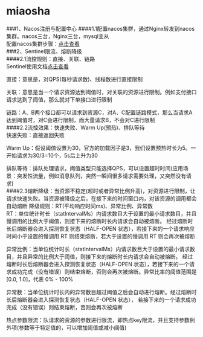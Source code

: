 # miaosha
###1、Nacos注册与配置中心
####1.1配置nacos集群，通过Nginx转发到nacos集群。nacos三台，Nginx三台，mysql主从  
配置nacos集群步骤：[点击查看](https://nacos.io/zh-cn/docs/cluster-mode-quick-start.html)  
###2、Sentinel限流、熔断降级  
####2.1流控规则：直接、关联、链路  
Sentinel使用文档[点击查看](https://sentinelguard.io/zh-cn/docs/basic-api-resource-rule.html)  

直接：意思是，对QPS(每秒请求数)、线程数进行直接限制  

关联：意思是当一个请求资源达到阈值时，对关联的资源进行限制。例如支付接口请求达到了阈值，那么就对下单接口进行限制  

链路：A、B两个接口都可以请求到资源C，对A、C配置链路模式，那么当请求A达到阈值时，对C会进行限制，而大量请求B，不会对C进行限制  
####2.2流控效果：快速失败、Warm Up(预热)、排队等待  
快速失败：直接返回失败  

Warm Up：假设阈值设置为30，官方的加载因子是3，我们设置预热时长为5。一开始请求为30/3=10个，5s后上升为30  

排队等待：排队处理请求，阈值类型只能选择QPS，可以设置超时时间(应用场景：突发性流量，例如消息队列，突然一瞬间很多请求需要处理，又突然没有请求)  
####2.3熔断降级：当资源不稳定(超时或者异常比例升高)，对资源进行限制，让请求快速失败。当资源被降级之后，在接下来的时间窗口内，对该资源的调用都会自动熔断
降级规则：RT(平均响应时间ms)、异常比例、异常数  
RT：单位统计时长（statIntervalMs）内请求数目大于设置的最小请求数目，并且慢调用的比例大于阈值，则接下来的熔断时长内请求会自动被熔断。
经过熔断时长后熔断器会进入探测恢复状态（HALF-OPEN 状态），若接下来的一个请求响应时间小于设置的慢调用 RT 则结束熔断，若大于设置的慢调用 RT 则会再次被熔断  

异常比例：当单位统计时长（statIntervalMs）内请求数目大于设置的最小请求数目，并且异常的比例大于阈值，则接下来的熔断时长内请求会自动被熔断。
经过熔断时长后熔断器会进入探测恢复状态（HALF-OPEN 状态），若接下来的一个请求成功完成（没有错误）则结束熔断，否则会再次被熔断。异常比率的阈值范围是 [0.0, 1.0]，代表 0% - 100%  

异常数：当单位统计时长内的异常数目超过阈值之后会自动进行熔断。经过熔断时长后熔断器会进入探测恢复状态（HALF-OPEN 状态），
若接下来的一个请求成功完成（没有错误）则结束熔断，否则会再次被熔断  

热点参数限流：队请求的资源的参数进行限流，即热点key限流，并且支持参数例外项(参数等于特定值的，可以增加阈值或减小阈值)